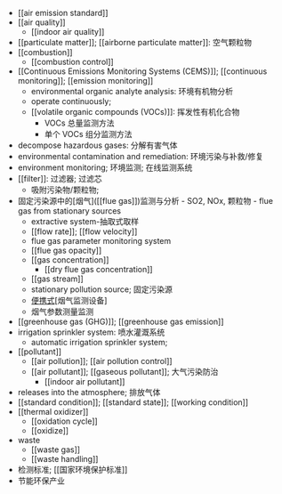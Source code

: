- [[air emission standard]]
- [[air quality]]
    - [[indoor air quality]]
- [[particulate matter]]; [[airborne particulate matter]]: 空气颗粒物
- [[combustion]]
    - [[combustion control]]
- [[Continuous Emissions Monitoring Systems (CEMS)]]; [[continuous monitoring]]; [[emission monitoring]]
    - environmental organic analyte analysis: 环境有机物分析
    - operate continuously;
    - [[volatile organic compounds (VOCs)]]: 挥发性有机化合物
        - VOCs 总量监测方法
        - 单个 VOCs 组分监测方法
- decompose hazardous gases: 分解有害气体
- environmental contamination and remediation: 环境污染与补救/修复
- environment monitoring; 环境监测; 在线监测系统
- [[filter]]: 过滤器; 过滤芯
    - 吸附污染物/颗粒物;
- 固定污染源中的[烟气]([[flue gas]])监测与分析 - SO2, NOx, 颗粒物 - flue gas from stationary sources
    - extractive system-抽取式取样
    - [[flow rate]]; [[flow velocity]]
    - flue gas parameter monitoring system
    - [[flue gas opacity]]
    - [[gas concentration]]
        - [[dry flue gas concentration]]
    - [[gas stream]]
    - stationary pollution source; 固定污染源
    - [便携式](((RVT-MB2ge)))[烟气监测设备]
    - 烟气参数测量监测
- [[greenhouse gas (GHG)]]; [[greenhouse gas emission]]
- irrigation sprinkler system: 喷水灌溉系统
    - automatic irrigation sprinkler system;
- [[pollutant]]
    - [[air pollution]]; [[air pollution control]]
    - [[air pollutant]]; [[gaseous pollutant]]; 大气污染防治
        - [[indoor air pollutant]]
- releases into the atmosphere; 排放气体
- [[standard condition]]; [[standard state]]; [[working condition]]
- [[thermal oxidizer]]
    - [[oxidation cycle]]
    - [[oxidize]]
- waste
    - [[waste gas]]
    - [[waste handling]]
- 检测标准; [[国家环境保护标准]]
- 节能环保产业 
